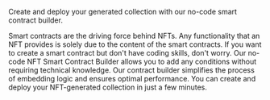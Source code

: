 Create and deploy your generated collection with our no-code smart contract builder.

Smart contracts are the driving force behind NFTs. Any functionality that an NFT provides is solely due to the content of the smart contracts. If you want to create a smart contract but don't have coding skills, don't worry. Our no-code NFT Smart Contract Builder allows you to add any conditions without requiring technical knowledge. Our contract builder simplifies the process of embedding logic and ensures optimal performance. You can create and deploy your NFT-generated collection in just a few minutes.
